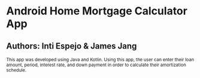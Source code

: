 # Android Home Mortgage Calculator App

## Authors: Inti Espejo & James Jang

<sub>This app was developed using Java and Kotlin. Using this app, the user can enter their loan amount, period, interest rate, and down payment in order to calculate their amortization schedule.</sub>

